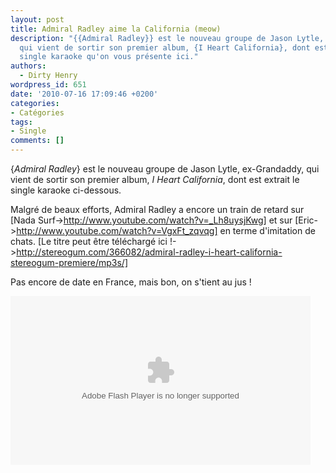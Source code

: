 ```yaml
---
layout: post
title: Admiral Radley aime la California (meow)
description: "{{Admiral Radley}} est le nouveau groupe de Jason Lytle, ex-Grandaddy,
  qui vient de sortir son premier album, {I Heart California}, dont est extrait le
  single karaoke qu'on vous présente ici."
authors:
  - Dirty Henry
wordpress_id: 651
date: '2010-07-16 17:09:46 +0200'
categories:
- Catégories
tags:
- Single
comments: []
---
```

{*Admiral Radley*} est le nouveau groupe de Jason Lytle, ex-Grandaddy, qui vient de sortir son premier album, *I Heart California*, dont est extrait le single karaoke ci-dessous.

Malgré de beaux efforts, Admiral Radley a encore un train de retard sur [Nada Surf->http://www.youtube.com/watch?v=_Lh8uysjKwg] et sur [Eric->http://www.youtube.com/watch?v=VgxFt_zqvqg] en terme d'imitation de chats. [Le titre peut être téléchargé ici !->http://stereogum.com/366082/admiral-radley-i-heart-california-stereogum-premiere/mp3s/]

Pas encore de date en France, mais bon, on s'tient au jus !

<object id="flashObj" width="480" height="270" classid="clsid:D27CDB6E-AE6D-11cf-96B8-444553540000" codebase="http://download.macromedia.com/pub/shockwave/cabs/flash/swflash.cab#version=9,0,47,0"><param name="movie" value="http://c.brightcove.com/services/viewer/federated_f9/88099121001?isVid=1&isUI=1" /><param name="bgcolor" value="#FFFFFF" /><param name="flashVars" value="videoId=110081082001&playerID=88099121001&domain=embed&dynamicStreaming=true" /><param name="base" value="http://admin.brightcove.com" /><param name="seamlesstabbing" value="false" /><param name="allowFullScreen" value="true" /><param name="swLiveConnect" value="true" /><param name="allowScriptAccess" value="always" /><embed src="http://c.brightcove.com/services/viewer/federated_f9/88099121001?isVid=1&isUI=1" bgcolor="#FFFFFF" flashVars="videoId=110081082001&playerID=88099121001&&domain=embed&dynamicStreaming=true" base="http://admin.brightcove.com" name="flashObj" width="480" height="270" seamlesstabbing="false" type="application/x-shockwave-flash" allowFullScreen="true" allowScriptAccess="always" swLiveConnect="true" pluginspage="http://www.macromedia.com/shockwave/download/index.cgi?P1_Prod_Version=ShockwaveFlash"></embed></object>

